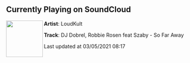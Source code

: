 ## Currently Playing on SoundCloud

[<img align="left" width="100" src="https://i1.sndcdn.com/artworks-Xwysa7MVz16Ai7QI-8yS4sA-t500x500.jpg">](https://soundcloud.com/loudkult/dj-dobrel-robbie-rosen-feat-szaby-so-far-away)

**Artist**: LoudKult 

**Track**: DJ Dobrel, Robbie Rosen feat Szaby - So Far Away

Last updated at 03/05/2021 08:17

